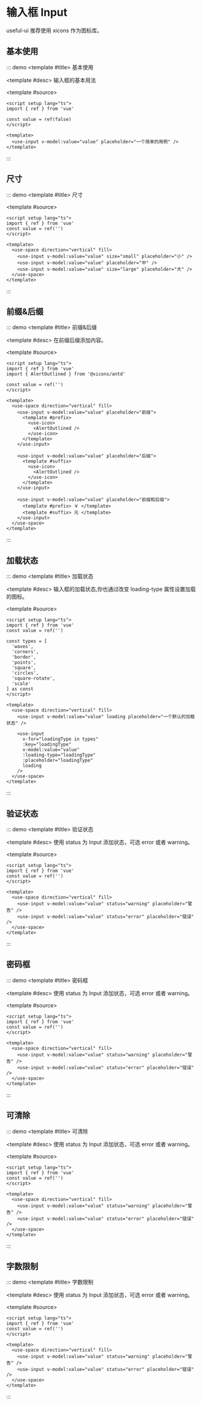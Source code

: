 # 输入框 Input 

useful-ui 推荐使用 xicons 作为图标库。

## 基本使用
::: demo
<template #title>
基本使用
</template>

<template #desc>
输入框的基本用法
</template>

<template #source>
  <InputBasic />
</template>

```vue
<script setup lang="ts">
import { ref } from 'vue'

const value = ref(false)
</script>

<template>
  <use-input v-model:value="value" placeholder="一个简单的用例" />
</template>
```
:::

## 尺寸
::: demo
<template #title>
尺寸
</template>

<template #source>
  <InputSize />
</template>

```vue
<script setup lang="ts">
import { ref } from 'vue'
const value = ref('')
</script>

<template>
  <use-space direction="vertical" fill>
    <use-input v-model:value="value" size="small" placeholder="小" />
    <use-input v-model:value="value" placeholder="中" />
    <use-input v-model:value="value" size="large" placeholder="大" />
  </use-space>
</template>
```
:::


## 前缀&后缀
::: demo
<template #title>
前缀&后缀
</template>

<template #desc>
在前缀后缀添加内容。
</template>

<template #source>
  <InputPrefixOrSuffix />
</template>

```vue
<script setup lang="ts">
import { ref } from 'vue'
import { AlertOutlined } from '@vicons/antd'

const value = ref('')
</script>

<template>
  <use-space direction="vertical" fill>
    <use-input v-model:value="value" placeholder="前缀">
      <template #prefix>
        <use-icon>
          <AlertOutlined />
        </use-icon>
      </template>
    </use-input>

    <use-input v-model:value="value" placeholder="后缀">
      <template #suffix>
        <use-icon>
          <AlertOutlined />
        </use-icon>
      </template>
    </use-input>

    <use-input v-model:value="value" placeholder="前缀和后缀">
      <template #prefix> ￥ </template>
      <template #suffix> 元 </template>
    </use-input>
  </use-space>
</template>
```
:::

## 加载状态
::: demo
<template #title>
加载状态
</template>

<template #desc>
输入框的加载状态,你也通过改变 loading-type 属性设置加载的图标。
</template>

<template #source>
  <InputLoading />
</template>

```vue
<script setup lang="ts">
import { ref } from 'vue'
const value = ref('')

const types = [
  'waves',
  'corners',
  'border',
  'points',
  'square',
  'circles',
  'square-rotate',
  'scale'
] as const
</script>

<template>
  <use-space direction="vertical" fill>
    <use-input v-model:value="value" loading placeholder="一个默认的加载状态" />

    <use-input
      v-for="loadingType in types"
      :key="loadingType"
      v-model:value="value"
      :loading-type="loadingType"
      :placeholder="loadingType"
      loading
    />
  </use-space>
</template>
```
:::



## 验证状态
::: demo
<template #title>
验证状态
</template>

<template #desc>
使用 status 为 Input 添加状态，可选 error 或者 warning。
</template>

<template #source>
  <InputStatus />
</template>

```vue
<script setup lang="ts">
import { ref } from 'vue'
const value = ref('')
</script>

<template>
  <use-space direction="vertical" fill>
    <use-input v-model:value="value" status="warning" placeholder="警告" />
    <use-input v-model:value="value" status="error" placeholder="错误" />
  </use-space>
</template>
```
:::

## 密码框
::: demo
<template #title>
密码框
</template>

<template #desc>
使用 status 为 Input 添加状态，可选 error 或者 warning。
</template>

<template #source>
  <InputPassword />
</template>

```vue
<script setup lang="ts">
import { ref } from 'vue'
const value = ref('')
</script>

<template>
  <use-space direction="vertical" fill>
    <use-input v-model:value="value" status="warning" placeholder="警告" />
    <use-input v-model:value="value" status="error" placeholder="错误" />
  </use-space>
</template>
```
:::

## 可清除
::: demo
<template #title>
可清除
</template>

<template #desc>
使用 status 为 Input 添加状态，可选 error 或者 warning。
</template>

<template #source>
  <InputClear />
</template>

```vue
<script setup lang="ts">
import { ref } from 'vue'
const value = ref('')
</script>

<template>
  <use-space direction="vertical" fill>
    <use-input v-model:value="value" status="warning" placeholder="警告" />
    <use-input v-model:value="value" status="error" placeholder="错误" />
  </use-space>
</template>
```
:::

## 字数限制
::: demo
<template #title>
字数限制
</template>

<template #desc>
使用 status 为 Input 添加状态，可选 error 或者 warning。
</template>

<template #source>
  <InputMaxLength />
</template>

```vue
<script setup lang="ts">
import { ref } from 'vue'
const value = ref('')
</script>

<template>
  <use-space direction="vertical" fill>
    <use-input v-model:value="value" status="warning" placeholder="警告" />
    <use-input v-model:value="value" status="error" placeholder="错误" />
  </use-space>
</template>
```
:::


